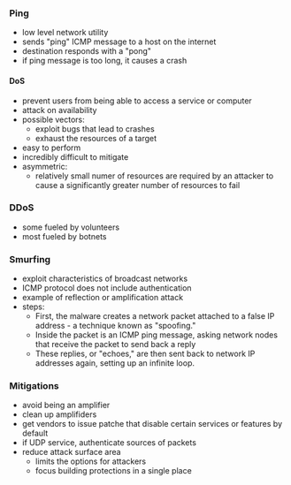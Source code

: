 ### Ping
- low level network utility
- sends "ping" ICMP message to a host on the internet
- destination responds with a "pong"
- if ping message is too long, it causes a crash

#### DoS
- prevent users from being able to access a service or computer
- attack on availability
- possible vectors:
	- exploit bugs that lead to crashes
	- exhaust the resources of a target
- easy to perform
- incredibly difficult to mitigate
- asymmetric:
	- relatively small numer of resources are required by an attacker to cause a significantly greater number of resources to fail

### DDoS
- some fueled by volunteers
- most fueled by botnets

### Smurfing
- exploit characteristics of broadcast networks
- ICMP protocol does not include authentication
- example of reflection or amplification attack
- steps:
	-   First, the malware creates a network packet attached to a false IP address - a technique known as "spoofing."
	-   Inside the packet is an ICMP ping message, asking network nodes that receive the packet to send back a reply
	-   These replies, or "echoes," are then sent back to network IP addresses again, setting up an infinite loop.

### Mitigations 
- avoid being an amplifier
- clean up amplifiders
- get vendors to issue patche that disable certain services or features by default
- if UDP service, authenticate sources of packets
- reduce attack surface area
	- limits the options for attackers
	- focus building protections in a single place